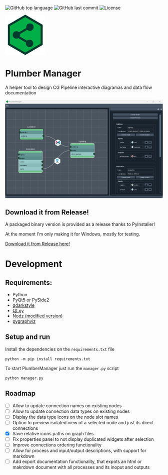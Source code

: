 ![GitHub top language](https://img.shields.io/github/languages/top/hasielhassan/PlumberManager)
![GitHub last commit](https://img.shields.io/github/last-commit/hasielhassan/PlumberManager)
![License](https://img.shields.io/github/license/hasielhassan/PlumberManager)

<img src="resources/icon_256.png" width="128"/>

# Plumber Manager
A helper tool to design CG Pipeline interactive diagramas and data flow documentation

![Screenshot](screenshot.png)

## Download it from Release!

A packaged binary version is provided as a release thanks to PyInstaller!

At the moment I'm only making it for Windows, mostly for testing.

[Download it from Release here!](https://github.com/hasielhassan/PlumberManager/releases)

# Development
## Requirements:
- Python
- PyQt5 or PySide2
- [qdarkstyle](https://github.com/ColinDuquesnoy/QDarkStyleSheet)
- [Qt.py](https://github.com/mottosso/Qt.py)
- [Nodz (modified version)](https://github.com/hasielhassan/Nodz)
- [pygraphviz](https://github.com/pygraphviz/pygraphviz)

## Setup and run

Install the dependencies on the `requirements.txt` file
```
python -m pip install requirements.txt
```

To start PlumberManager just run the `manager.py` script

```
python manager.py
```

## Roadmap

- [ ] Allow to update connection names on existing nodes
- [ ] Allow to update connection data types on existing nodes
- [ ] Display the data type icons on the node slot names
- [ ] Option to preview isolated view of a selected node and just its direct connections
- [x] Save relative icons paths on graph files
- [ ] Fix properties panel to not display duplicated widgets after selection
- [ ] Improve connections ordering functionality
- [ ] Allow for process and input/output descriptions, with support for markdown
- [ ] Add export documentation functionality, that expots an html or makrdown document with all processes and its inoput and outputs
